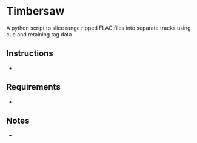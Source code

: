 # Timbersaw
A python script to slice range ripped FLAC files into separate tracks using cue and retaining tag data

## Instructions

-

## Requirements

-

## Notes

-
